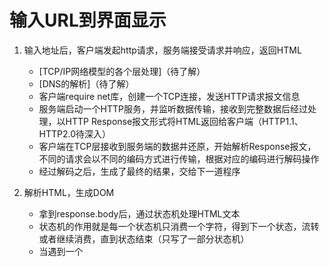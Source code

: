 # 输入URL到界面显示

1. 输入地址后，客户端发起http请求，服务端接受请求并响应，返回HTML
    - [TCP/IP网络模型的各个层处理]（待了解）
    - [DNS的解析]（待了解）
    - 客户端require net库，创建一个TCP连接，发送HTTP请求报文信息
    - 服务端启动一个HTTP服务，并监听数据传输，接收到完整数据后经过处理，以HTTP Response报文形式将HTML返回给客户端（HTTP1.1、HTTP2.0待深入）
    - 客户端在TCP层接收到服务端的数据并还原，开始解析Response报文，不同的请求会以不同的编码方式进行传输，根据对应的编码进行解码操作
    - 经过解码之后，生成了最终的结果，交给下一道程序
    
2. 解析HTML，生成DOM
    - 拿到response.body后，通过状态机处理HTML文本
    - 状态机的作用就是每一个状态机只消费一个字符，得到下一个状态，流转或者继续消费，直到状态结束（只写了一部分状态机）
    - 当遇到一个<link><script><img>有连接时，又会向服务器发起一次请求(这里没有做)
    - 最终每一个元素节点、文本节点、注释节点、属性节点等会生成到一个Document Tree中，可以通过DOM来访问
    
3. 解析CSS
    - 通过词法分析，语法分析解析每一条css规则，并生成一个CSSOM（这一步使用了css库）
    - 将CSSOM应用到对应元素上面，该步骤是与解析HTML是同步进行的
    - 分析每一条规则的选择器，判断是属于复杂选择器、复合选择器、简单选择器，进行不同的处理（这一步待完善）
    - 每一个属性得到对应的优先级，去判断是否需要覆盖上一个解析的规则，最终HTML解析完毕，CSS则全部分配到了对应的元素上面
    
4. 排版
    - 由DOM + CSSOM 得到了 RenderOM，浏览器开始自上而下的识别每一个元素及元素上面的css规则
    - 根据不同的layout模式，进行对应的算法逻辑（这步只使用flexbox layout）
    - 根据viewport，经layout算法处理后，得到最终的计算值
    - NOTE：在第二步解析HTML时，遇到外链会发起请求，假设此时接收到了JS的脚本并完成了对应的解码，中止排版开始执行脚本
    - NOTE：此时脚本内部更改了某个元素的css规则（布局、box-model等），则会引发layout计算，并重新排版，即「重排」
    - NOTE：大量的「重排」会造成性能（CPU、内存）问题，减少「重排」[查看哪些css属性会引发重排](https://csstriggers.com/)
5. 绘制
    - 绘制会使用图形环境，即GPU。（由浏览器内部去调用GPU接口操作，当然webGL可以由用户操作GPU）
    - 根据排版绘制每一个像素点
    - NOTE：依旧是JS脚本，更改了某些css规则（颜色、图片、字体等），导致绘制成功的像素区域，引发了重新绘制，即「重绘」
    - NOTE：大量的「重绘」也会造成性能（GPU）问题。

# css rule

## selector

css选择器可以指**简单选择器、复合选择器、复杂选择器、选择器列表**

### simple selector

> 简单选择器是在一个元素上存在一个单一的条件

- type selector
    - [<wq-name>](https://drafts.csswg.org/selectors-4/#typedef-wq-name) `|` [<ns-prefix>](https://drafts.csswg.org/selectors-4/#typedef-ns-prefix) `?` `*`
- universal selector
    - `*`
- id selector
    - [<hash-token>](https://drafts.csswg.org/css-syntax-3/#hash-token-diagram)
- class selector
    - `.`[<ident-token>](https://drafts.csswg.org/css-syntax-3/#ident-token-diagram)
- attribute selector
    - `[`[<wq-name>](https://drafts.csswg.org/selectors-4/#typedef-wq-name) `]` `|` `[`[<wq-name>](https://drafts.csswg.org/selectors-4/#typedef-wq-name) [<attr-matcher>](https://drafts.csswg.org/selectors-4/#typedef-attr-matcher) `[`[<string-token>](https://drafts.csswg.org/css-syntax-3/#string-token-diagram) `|` [<ident-token>]() `]` [<attr-modifier>?](https://drafts.csswg.org/selectors-4/#typedef-attr-modifier) `]`
- pseudo-class selector
    - `:`[<ident-token>](https://drafts.csswg.org/css-syntax-3/#ident-token-diagram) `|` `:`[function-token](https://drafts.csswg.org/css-syntax-3/#function-token-diagram) [any-value](https://drafts.csswg.org/css-syntax-3/#typedef-any-value) `)`
- pseudo-element selector(CSS3+ use double-colon)
    - `: <pseudo-class-selector>`

### compound selector

> 复合选择器是一系列简单选择器并且它们不被组合器分隔开，它表示在单个元素上面同时存在一组条件
>
> 复合选择器中如果包含type selector或universal selector，那么该选择器必须位于序列的第一位，且序列中只允许一个type selector或universal selector
>
> NOTE：由于空格(whitespace)代表后代组合器(descendant combinator)，因此复合选择器中的简单选择器之间不允许有空格

```css
/* <div class="a" id="b" attr="c"></div> */
div.a#b[attr=c] {
  color: red;
}

/* If there is whitespace, just like */
/*
  <div class="a">
    <div id="b" attr="c"></div>
  </div> 
*/
div.a #b[attr=c] {
  color: red;
}
```

### complex selector

复杂选择器是由一个或多个由组合器分隔的复合选择器的序列


```css
/*
  <div class="a">
    <div class="b"></div> // color
  </div> 
*/
div.a > div.b {
  color: red;
}
/*
  <div class="a"></div>
  <div class="b"></div> // color
*/
div.a + div.b {
  color: red;
}
```

### selector list

选择器列表是以逗号分隔的简单、复合、复杂选择器列表

```css
div, p, h1 {
  color: red;
}
div.a, div#b {
  color: red;
}
div.a + div.b, div#c div#d {
  color: red;
}
```

### combinator

- Descendant combinator( )
    - `div p`
- Child combinator(>)
    - `div > p`
- Next-sibling combinator(+)
    - `div + p`
- Subsequent-sibling combinator(~)
    - `div ~ p`

## specificity

计算选择器的specificity，指的是[简单选择器](#simple-selector)
如果是选择器列表，则遍历每一个选择器

- `id` selectors (`=a`)
- `class` selectors, `attribute` selectors, `pseudo-classes` (`=b`)
- `type` selectors, `pseudo-elements` (`=c`)
- ignore `universal` selector

```text
*               /* a=0 b=0 c=0 */
li              /* a=0 b=0 c=1 */
ul li           /* a=0 b=0 c=2 */
ul ol+li        /* a=0 b=0 c=3 */
h1 + *[rel=up]  /* a=0 b=1 c=1 */
ul ol li.red    /* a=0 b=1 c=3 */
li.red.level    /* a=0 b=2 c=1 */
#x34y           /* a=1 b=0 c=0 */

visit https://drafts.csswg.org/selectors-4/#specificity-rules
#s12:not(#foo)   /* a=1 b=0 c=1 */
.foo :is(.bar, #baz)
                /* a=1 b=1 c=0 */
```

# flexbox layout

> [flexbox](https://drafts.csswg.org/css-flexbox/)
